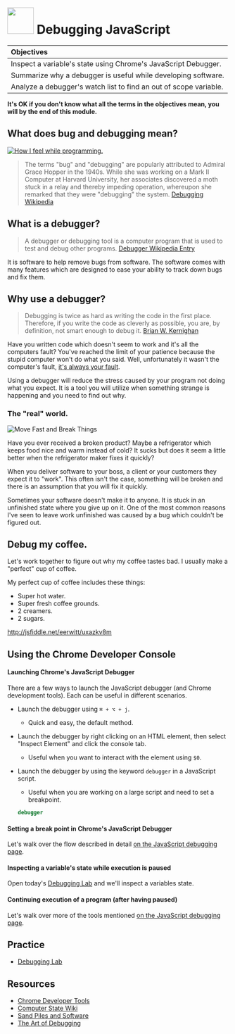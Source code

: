 # <img src="https://cloud.githubusercontent.com/assets/7833470/10423298/ea833a68-7079-11e5-84f8-0a925ab96893.png" width="60">  Debugging JavaScript

| Objectives |
| :--- |
| Inspect a variable's state using Chrome's JavaScript Debugger. |
| Summarize why a debugger is useful while developing software. |
| Analyze a debugger's watch list to find an out of scope variable. |

**It's OK if you don't know what all the terms in the objectives mean, you will by the end of this module.**

## What does bug and debugging mean?

<a href="http://i.imgur.com/6usagmh.gif" target="_blank"><img src="http://i.imgur.com/6usagmh.gif" alt="How I feel while programming."></a>

> The terms "bug" and "debugging" are popularly attributed to Admiral Grace Hopper in the 1940s. While she was working on a Mark II Computer at Harvard University, her associates discovered a moth stuck in a relay and thereby impeding operation, whereupon she remarked that they were "debugging" the system. <a href="https://en.wikipedia.org/wiki/Debugging" target="_blank">Debugging Wikipedia</a>

## What is a debugger?

> A debugger or debugging tool is a computer program that is used to test and debug other programs. <a href="https://en.wikipedia.org/wiki/Debugger" target="_blank">Debugger Wikipedia Entry</a>

It is software to help remove bugs from software. The software comes with many features which are designed to ease your ability to track down bugs and fix them.

## Why use a debugger?

> Debugging is twice as hard as writing the code in the first place. Therefore, if you write the code as cleverly as possible, you are, by definition, not smart enough to debug it. <a href="http://www.amazon.com/gp/product/0070342075" target="_blank">Brian W. Kernighan</a>

Have you written code which doesn't seem to work and it's all the computers fault? You've reached the limit of your patience because the stupid computer won't do what you said. Well, unfortunately it wasn't the computer's fault, <a href="http://blog.codinghorror.com/the-first-rule-of-programming-its-always-your-fault/" target="_blank">it's always your fault</a>.

Using a debugger will reduce the stress caused by your program not doing what you expect. It is a tool you will utilize when something strange is happening and you need to find out why.

### The "real" world.

![Move Fast and Break Things](https://imgs.xkcd.com/comics/move_fast_and_break_things.png)

Have you ever received a broken product? Maybe a refrigerator which keeps food nice and warm instead of cold? It sucks but does it seem a little better when the refrigerator maker fixes it quickly?

When you deliver software to your boss, a client or your customers they expect it to "work". This often isn't the case, something will be broken and there is an assumption that you will fix it quickly.

Sometimes your software doesn't make it to anyone. It is stuck in an unfinished state where you give up on it. One of the most common reasons I've seen to leave work unfinished was caused by a bug which couldn't be figured out.

## Debug my coffee.

Let's work together to figure out why my coffee tastes bad. I usually make a "perfect" cup of coffee.

My perfect cup of coffee includes these things:

* Super hot water.
* Super fresh coffee grounds.
* 2 creamers.
* 2 sugars.

<a href="http://jsfiddle.net/eerwitt/uxazkv8m" target="_blank">http://jsfiddle.net/eerwitt/uxazkv8m</a>

## Using the Chrome Developer Console
#### Launching Chrome's JavaScript Debugger

There are a few ways to launch the JavaScript debugger (and Chrome development tools). Each can be useful in different scenarios.

* Launch the debugger using `⌘ + ⌥ + j`.
    * Quick and easy, the default method.
* Launch the debugger by right clicking on an HTML element, then select "Inspect Element" and click the console tab.
    * Useful when you want to interact with the element using `$0`.
* Launch the debugger by using the keyword `debugger` in a JavaScript script.
    * Useful when you are working on a large script and need to set a breakpoint.

    ```js
    debugger
    ```

#### Setting a break point in Chrome's JavaScript Debugger

Let's walk over the flow described in detail <a href="https://developer.chrome.com/devtools/docs/javascript-debugging#breakpoints" target="_blank">on the JavaScript debugging page</a>.

#### Inspecting a variable's state while execution is paused

Open today's <a href="https://github.com/sf-wdi-25/debugging-challenges" target="_blank">Debugging Lab</a> and we'll inspect a variables state.

#### Continuing execution of a program (after having paused)

Let's walk over more of the tools mentioned <a href="https://developer.chrome.com/devtools/docs/javascript-debugging" target="_blank">on the JavaScript debugging page</a>.

## Practice

* <a href="https://github.com/sf-wdi-25/debugging-challenges" target="_blank">Debugging Lab</a>

## Resources

* <a href="https://developer.chrome.com/devtools/docs/javascript-debugging" target="_blank">Chrome Developer Tools</a>
* <a href="https://en.wikipedia.org/wiki/State_%28computer_science%29" target="_blank">Computer State Wiki</a>
* <a href="https://pragprog.com/magazines/2012-04/sand-piles-and-software" target="_blank">Sand Piles and Software</a>
* <a href="https://remysharp.com/2015/10/14/the-art-of-debugging" target="_blank">The Art of Debugging</a>

